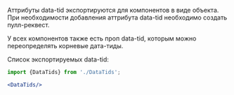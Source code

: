 Аттрибуты data-tid экспортируются для компонентов в виде объекта.
При необходимости добавления аттрибута data-tid необходимо создать пулл-реквест.

У всех компонентов также есть проп data-tid, которым можно переопределять корневые дата-тиды.

Список экспортируемых data-tid:

```jsx harmony
import {DataTids} from './DataTids';

<DataTids/>
```
